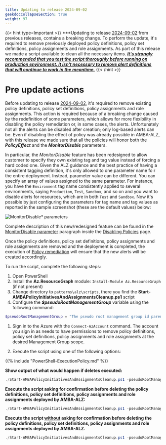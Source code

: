 ```yaml
---
title: Updating to release 2024-09-02
geekdocCollapseSection: true
weight: 97
---
```

{{< hint type=Important >}}
***Updating to release [2024-09-02](../../Whats-New#2024-09-02) from previous releases, contains a breaking change. To perform the update, it's required to remove previously deployed policy definitions, policy set definitions, policy assignments and role assignments. As part of this release we made a script available to clean all the necessary items. <ins>***It's strongly recommended that you test the script thoroughly before running on production environment. It isn't necessary to remove alert definitions that will continue to work in the meantime.***</ins>
{{< /hint >}}

# Pre update actions

Before updating to release [2024-09-02](../../Whats-New#2024-09-02), it's required to remove existing policy definitions, policy set definitions, policy assignments and role assignments. This action is required because of a breaking change caused by the redefinition of some parameters, which allows for more flexibility in disabling the policy remediation or, in some cases, the alerts. Unfortunately not all the alerts can be disabled after creation; only log-based alerts can be. Even if disabling the effect of policy was already possible in AMBA-ALZ, with this release we made sure that all the policies will honor both the ***PolicyEffect*** and the ***MonitorDisable*** parameters.

In particular, the *MonitorDisable* feature has been redesigned to allow customer to specify they own existing tag and tag value instead of forcing a hard coded one. Given the ALZ guidance and the best practice of having a consistent tagging definition, it's only allowed to one parameter name fo r the entire deployment. Instead, parameter value can be different. You can specify an array of values assigned to the same parameter. For instance, you have the ```Environment``` tag name consistently applied to several environments, saying ```Production```, ```Test```, ```Sandbox```, and so on and you want to disable alerts for resources, which are in both ```Test``` and ```Sandbox```. Now it's possible by just configuring the parameters for tag name and tag values as reported in the sample screenshot (these are the default values) below:

![MonitorDisable* parameters](../../media/MonitorDisableParams.png)

Complete description of this new/redesigned feature can be found in the [MonitorDisable parameter](../../Disabling-Policies#monitordisable-parameter) paragraph inside the [Disabling Policies](../../Disabling-Policies) page.

Once the policy definitions, policy set definitions, policy assignments and role assignments are removed and the deployment is completed, the execution of [Policy remediation](../../deploy/Remediate-Policies) will ensure that the new alerts will be created accordingly.

To run the script, complete the following steps:

  1. Open PowerShell
  2. Install the **Az.ResourceGraph** module: `Install-Module Az.ResourceGraph` (if not present)
  3. Change directory to `patterns\alz\scripts`, there you find the **Start-AMBAPolicyInitiativesAndAssignmentsCleanup.ps1** script
  4. Configure the ***$pseudoRootManagementGroup*** variable using the following command:

  ```powershell
  $pseudoRootManagementGroup = "The pseudo root management group id parenting the Platform and Landing Zones management groups"
  ```

  1. Sign in to the Azure with the `Connect-AzAccount` command. The account you sign in as needs to have permissions to remove policy definitions, policy set definitions, policy assignments and role assignments at the desired Management Group scope.

  2. Execute the script using one of the following options:

  {{% include "PowerShell-ExecutionPolicy.md" %}}

  **Show output of what would happen if deletes executed:**

  ```powershell
  ./Start-AMBAPolicyInitiativesAndAssignmentsCleanup.ps1 -pseudoRootManagementGroup $pseudoRootManagementGroup -WhatIf
  ```

  **Execute the script asking for confirmation before deleting the policy definitions, policy set definitions, policy assignments and role assignments deployed by AMBA-ALZ:**

  ```powershell
  ./Start-AMBAPolicyInitiativesAndAssignmentsCleanup.ps1 -pseudoRootManagementGroup $pseudoRootManagementGroup
  ```

  **Execute the script <ins>without</ins> asking for confirmation before deleting the policy definitions, policy set definitions, policy assignments and role assignments deployed by AMBA-ALZ.**

  ```powershell
  ./Start-AMBAPolicyInitiativesAndAssignmentsCleanup.ps1 -pseudoRootManagementGroup $pseudoRootManagementGroup -Confirm:$false
  ```

